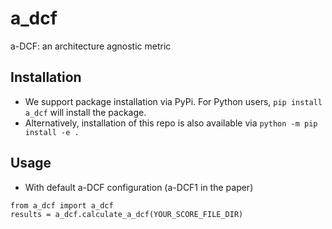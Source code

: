 # a_dcf
a-DCF: an architecture agnostic metric

## Installation
- We support package installation via PyPi. For Python users, `pip install a_dcf` will install the package.
- Alternatively, installation of this repo is also available via `python -m pip install -e .`

## Usage
- With default a-DCF configuration (a-DCF1 in the paper)
```
from a_dcf import a_dcf
results = a_dcf.calculate_a_dcf(YOUR_SCORE_FILE_DIR)
```
